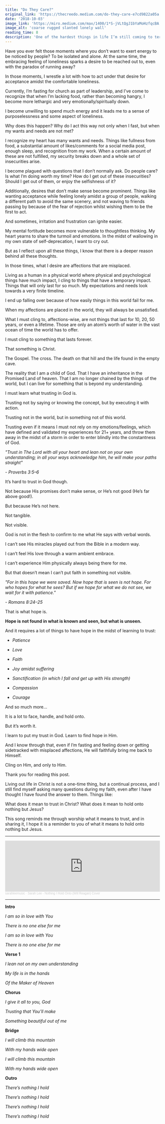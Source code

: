 ```yaml
---
title: "Do They Care?"
original_link: 'https://thecreedo.medium.com/do-they-care-e7cd9822a05a'
date: '2018-10-03'
image_link: 'https://miro.medium.com/max/1400/1*S-jVLtQgJ1bYaMoHzfqcBA.jpeg'
image_alt: 'coarse rugged slanted lonely wall'
reading_time: 8
description: 'One of the hardest things in life I’m still coming to terms with is the harsh reality that even in the midst of suffering, life moves on...'
---
```

Have you ever felt those moments where you don’t want to exert energy to be noticed by people? To be isolated and alone. At the same time, the embracing feeling of loneliness sparks a desire to be reached out to, even with the paradox of running away?

In those moments, I wrestle a lot with how to act under that desire for acceptance amidst the comfortable loneliness.

Currently, I’m fasting for church as part of leadership, and I’ve come to recognize that when I’m lacking food, rather than becoming hangry, I become more lethargic and very emotionally/spiritually down.

I become unwilling to spend much energy and it leads me to a sense of purposelessness and some aspect of loneliness.

Why does this happen? Why do I act this way not only when I fast, but when my wants and needs are not met?

I recognize my heart has many wants and needs. Things like fullness from food, a substantial amount of likes/comments for a social media post, enough sleep, and recognition from my work. When a certain amount of these are not fulfilled, my security breaks down and a whole set of insecurities arise.

I become plagued with questions that I don’t normally ask. Do people care? Is what I’m doing worth my time? How do I get out of these insecurities? Should I get out of them, or enjoy the selfishness of it?

Additionally, desires that don’t make sense become prominent. Things like wanting acceptance while feeling lonely amidst a group of people, walking a different path to avoid the same scenery, and not waving to friends passing by because of the fear of rejection whilst wishing them to be the first to act.

And sometimes, irritation and frustration can ignite easier.

My mental fortitude becomes more vulnerable to thoughtless thinking. My heart yearns to share the turmoil and emotions. In the midst of wallowing in my own state of self-deprecation, I want to cry out.

But as I reflect upon all these things, I know that there is a deeper reason behind all these thoughts.

In those times, what I desire are affections that are misplaced.

Living as a human in a physical world where physical and psychological things have much impact, I cling to things that have a temporary impact. Things that will only last for so much. My expectations and needs look towards a very finite timeline.

I end up falling over because of how easily things in this world fail for me.

When my affections are placed in the world, they will always be unsatisfied.

What I must cling to, affections-wise, are not things that last for 10, 20, 50 years, or even a lifetime. Those are only an atom’s worth of water in the vast ocean of time the world has to offer.

I must cling to something that lasts forever.

That something is Christ.

The Gospel. The cross. The death on that hill and the life found in the empty cave.

The reality that I am a child of God. That I have an inheritance in the Promised Land of heaven. That I am no longer chained by the things of the world, but I can live for something that is beyond my understanding.

I must learn what trusting in God is.

Trusting not by saying or knowing the concept, but by executing it with action.

Trusting not in the world, but in something not of this world.

Trusting even if it means I must not rely on my emotions/feelings, which have defined and validated my experiences for 21+ years, and throw them away in the midst of a storm in order to enter blindly into the constantness of God.

_"Trust in The Lord with all your heart and lean not on your own understanding; in all your ways acknowledge him, he will make your paths straight"_

_- Proverbs 3:5–6_

It’s hard to trust in God though.

Not because His promises don’t make sense, or He’s not good (He’s far above good!).

But because He’s not here.

Not tangible.

Not visible.

God is not in the flesh to confirm to me what He says with verbal words.

I can’t see His miracles played out from the Bible in a modern way.

I can’t feel His love through a warm ambient embrace.

I can’t experience Him physically always being there for me.

But that doesn’t mean I can’t put faith in something not visible.

_"For in this hope we were saved. Now hope that is seen is not hope. For who hopes for what he sees? But if we hope for what we do not see, we wait for it with patience."_

_- Romans 8:24–25_

That is what hope is.

**Hope is not found in what is known and seen, but what is unseen.**

And it requires a lot of things to have hope in the midst of learning to trust:

- _Patience_

- _Love_

- _Faith_

- _Joy amidst suffering_

- _Sanctification (in which I fall and get up with His strength)_

- _Compassion_

- _Courage_

And so much more...

It is a lot to face, handle, and hold onto.

But it’s worth it.

I learn to put my trust in God. Learn to find hope in Him.

And I know through that, even if I’m fasting and feeling down or getting sidetracked with misplaced affections, He will faithfully bring me back to Himself.

Cling on Him, and only to Him.

Thank you for reading this post.

Living out life in Christ is not a one-time thing, but a continual process, and I still find myself asking many questions during my faith, even after I have thought I have found the answer to them. Things like:

What does it mean to trust in Christ? What does it mean to hold onto nothing but Jesus?

This song reminds me through worship what it means to trust, and in sharing it, I hope it is a reminder to you of what it means to hold onto nothing but Jesus.

---

<iframe width="100%" height="166" scrolling="no" frameborder="no" allow="autoplay" src="https://w.soundcloud.com/player/?url=https%3A//api.soundcloud.com/tracks/182328715&color=ff5500"></iframe><div style="font-size: 10px; color: #cccccc;line-break: anywhere;word-break: normal;overflow: hidden;white-space: nowrap;text-overflow: ellipsis; font-family: Interstate,Lucida Grande,Lucida Sans Unicode,Lucida Sans,Garuda,Verdana,Tahoma,sans-serif;font-weight: 100;"><a href="https://soundcloud.com/thesarahtree" title="sarahleemusic" target="_blank" style="color: #cccccc; text-decoration: none;">sarahleemusic</a> · <a href="https://soundcloud.com/thesarahtree/sarah-lee-nothing-i-hold-on-to-climb" title="Sarah Lee - Nothing I Hold Onto (Will Reagan) Cover" target="_blank" style="color: #cccccc; text-decoration: none;">Sarah Lee - Nothing I Hold Onto (Will Reagan) Cover</a></div>

---

**Intro**

_I am so in love with You_

_There is no one else for me_

_I am so in love with You_

_There is no one else for me_

**Verse 1**

_I lean not on my own understanding_

_My life is in the hands_

_Of the Maker of Heaven_

**Chorus**

_I give it all to you, God_

_Trusting that You’ll make_

_Something beautiful out of me_

**Bridge**

_I will climb this mountain_

_With my hands wide open_

_I will climb this mountain_

_With my hands wide open_

**Outro**

_There’s nothing I hold_

_There’s nothing I hold_

_There’s nothing I hold_

_There’s nothing I hold_